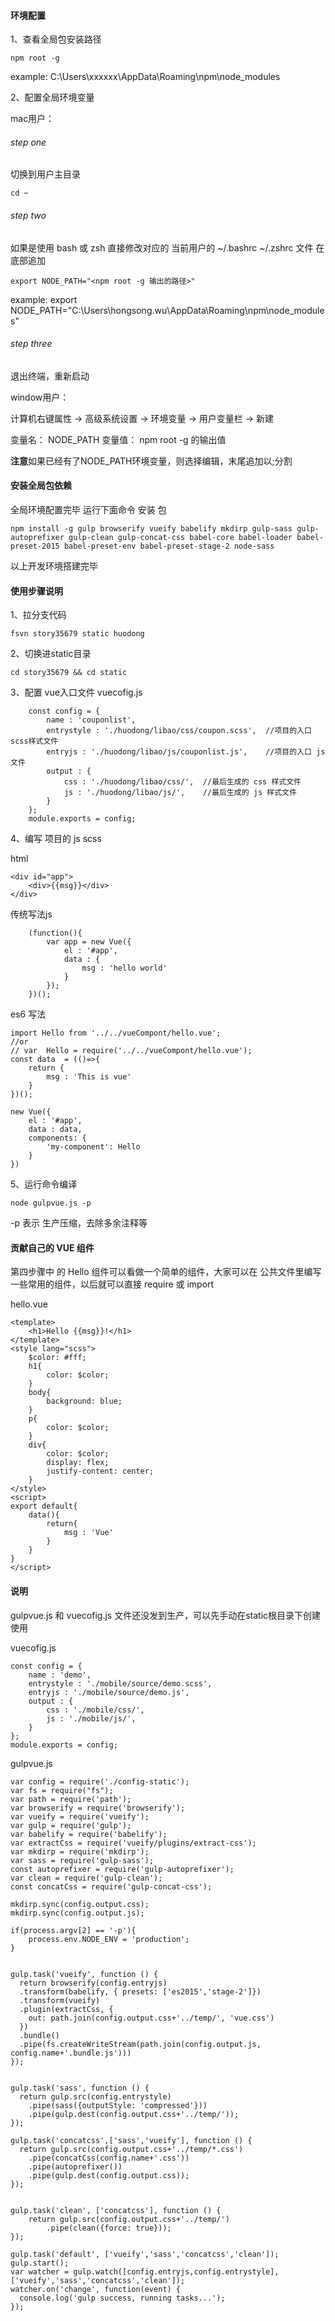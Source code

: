 #### 环境配置

1、查看全局包安装路径

	npm root -g

example: C:\Users\xxxxxx\AppData\Roaming\npm\node_modules

2、配置全局环境变量


mac用户：

###### step one

切换到用户主目录

	cd ~

###### step two

如果是使用 bash 或 zsh 直接修改对应的 当前用户的 ~/.bashrc ~/.zshrc 文件 在底部追加

	export NODE_PATH="<npm root -g 输出的路径>"


example: export NODE_PATH="C:\Users\hongsong.wu\AppData\Roaming\npm\node_modules"


###### step three

退出终端，重新启动


window用户：

计算机右键属性 -> 高级系统设置 -> 环境变量 -> 用户变量栏 -> 新建  

变量名： NODE_PATH 变量值： npm root -g 的输出值

**注意**如果已经有了NODE_PATH环境变量，则选择编辑，末尾追加以;分割




#### 安装全局包依赖


全局环境配置完毕 运行下面命令 安装 包

	npm install -g gulp browserify vueify babelify mkdirp gulp-sass gulp-autoprefixer gulp-clean gulp-concat-css babel-core babel-loader babel-preset-2015 babel-preset-env babel-preset-stage-2 node-sass




以上开发环境搭建完毕





#### 使用步骤说明


1、拉分支代码

	fsvn story35679 static huodong

2、切换进static目录

	cd story35679 && cd static


3、配置 vue入口文件 vuecofig.js


		const config = {
		    name : 'couponlist',
		    entrystyle : './huodong/libao/css/coupon.scss',  //项目的入口 scss样式文件
		    entryjs : './huodong/libao/js/couponlist.js',    //项目的入口 js 文件
		    output : {
		        css : './huodong/libao/css/',  //最后生成的 css 样式文件
		        js : './huodong/libao/js/',    //最后生成的 js 样式文件
		    }
		};
		module.exports = config;


4、编写 项目的 js scss

html

	<div id="app">
        <div>{{msg}}</div>
    </div>

传统写法js

		(function(){
		    var app = new Vue({
		        el : '#app',
		        data : {
		            msg : 'hello world'
		        }
		    });
		})();

es6 写法


	import Hello from '../../vueCompont/hello.vue';
	//or
	// var  Hello = require('../../vueCompont/hello.vue');
	const data  = (()=>{
	    return {
	        msg : 'This is vue'
	    }
	})();

	new Vue({
	    el : '#app',
	    data : data,
	    components: {
	        'my-component': Hello
	    }
	})



5、运行命令编译

	node gulpvue.js -p

-p 表示 生产压缩，去除多余注释等




#### 贡献自己的 VUE 组件


第四步骤中 的 Hello 组件可以看做一个简单的组件，大家可以在 公共文件里编写一些常用的组件，以后就可以直接 require 或 import

hello.vue

	<template>
    	<h1>Hello {{msg}}!</h1>
	</template>
	<style lang="scss">
	    $color: #fff;
	    h1{
	        color: $color;
	    }
	    body{
	        background: blue;
	    }
	    p{
	        color: $color;
	    }
	    div{
	        color: $color;
	        display: flex;
	        justify-content: center;
	    }
	</style>
	<script>
	export default{
	    data(){
	        return{
	            msg : 'Vue'
	        }
	    }
	}
	</script>





#### 说明

gulpvue.js 和 vuecofig.js 文件还没发到生产，可以先手动在static根目录下创建使用


vuecofig.js

	const config = {
	    name : 'demo',
	    entrystyle : './mobile/source/demo.scss',
	    entryjs : './mobile/source/demo.js',
	    output : {
	        css : './mobile/css/',
	        js : './mobile/js/',
	    }
	};
	module.exports = config;


gulpvue.js

	var config = require('./config-static');
	var fs = require("fs");
	var path = require('path');
	var browserify = require('browserify');
	var vueify = require('vueify');
	var gulp = require('gulp');
	var babelify = require('babelify');
	var extractCss = require('vueify/plugins/extract-css');
	var mkdirp = require('mkdirp');
	var sass = require('gulp-sass');
	const autoprefixer = require('gulp-autoprefixer');
	var clean = require('gulp-clean');
	const concatCss = require('gulp-concat-css');

	mkdirp.sync(config.output.css);
	mkdirp.sync(config.output.js);

	if(process.argv[2] == '-p'){
	    process.env.NODE_ENV = 'production';
	}


	gulp.task('vueify', function () {
	  return browserify(config.entryjs)
	  .transform(babelify, { presets: ['es2015','stage-2']})
	  .transform(vueify)
	  .plugin(extractCss, {
	    out: path.join(config.output.css+'../temp/', 'vue.css')
	  })
	  .bundle()
	  .pipe(fs.createWriteStream(path.join(config.output.js, config.name+'.bundle.js')))
	});


	gulp.task('sass', function () {
	  return gulp.src(config.entrystyle)
	    .pipe(sass({outputStyle: 'compressed'}))
	    .pipe(gulp.dest(config.output.css+'../temp/'));
	});

	gulp.task('concatcss',['sass','vueify'], function () {
	  return gulp.src(config.output.css+'../temp/*.css')
	    .pipe(concatCss(config.name+'.css'))
	    .pipe(autoprefixer())
	    .pipe(gulp.dest(config.output.css));
	});


	gulp.task('clean', ['concatcss'], function () {
	    return gulp.src(config.output.css+'../temp/')
	        .pipe(clean({force: true}));
	});

	gulp.task('default', ['vueify','sass','concatcss','clean']);
	gulp.start();
	var watcher = gulp.watch([config.entryjs,config.entrystyle], ['vueify','sass','concatcss','clean']);
	watcher.on('change', function(event) {
	  console.log('gulp success, running tasks...');
	});
